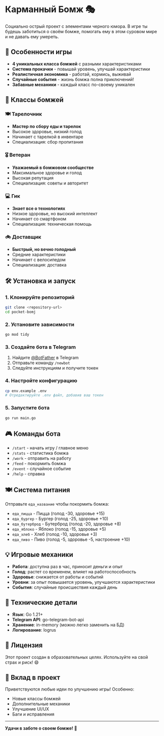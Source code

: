 # Карманный Бомж 🎭

Социально острый проект с элементами черного юмора. В игре ты будешь заботиться о своём бомже, помогать ему в этом суровом мире и не давать ему умереть.

## 🚀 Особенности игры

- **4 уникальных класса бомжей** с разными характеристиками
- **Система прокачки** - повышай уровень, улучшай характеристики
- **Реалистичная экономика** - работай, кормись, выживай
- **Случайные события** - жизнь бомжа полна приключений!
- **Забавные механики** - каждый класс по-своему уникален

## 🎯 Классы бомжей

### 🍽️ Тарелочник
- **Мастер по сбору еды и тарелок**
- Высокое здоровье, низкий голод
- Начинает с тарелкой в инвентаре
- Специализация: сбор пропитания

### 🎖️ Ветеран  
- **Уважаемый в бомжовом сообществе**
- Максимальное здоровье и голод
- Высокая репутация
- Специализация: советы и авторитет

### 💻 Гик
- **Знает все о технологиях**
- Низкое здоровье, но высокий интеллект
- Начинает со смартфоном
- Специализация: техническая помощь

### 🚲 Доставщик
- **Быстрый, но вечно голодный**
- Средние характеристики
- Начинает с велосипедом
- Специализация: доставка

## 🛠️ Установка и запуск

### 1. Клонируйте репозиторий
```bash
git clone <repository-url>
cd pocket-bomj
```

### 2. Установите зависимости
```bash
go mod tidy
```

### 3. Создайте бота в Telegram
1. Найдите [@BotFather](https://t.me/BotFather) в Telegram
2. Отправьте команду `/newbot`
3. Следуйте инструкциям и получите токен

### 4. Настройте конфигурацию
```bash
cp env.example .env
# Отредактируйте .env файл, добавив ваш токен
```

### 5. Запустите бота
```bash
go run main.go
```

## 🎮 Команды бота

- `/start` - начать игру / главное меню
- `/stats` - статистика бомжа
- `/work` - отправить на работу
- `/feed` - покормить бомжа
- `/event` - случайное событие
- `/help` - справка

## 🍽️ Система питания

Отправьте `еда_название` чтобы покормить бомжа:

- `еда_пицца` - Пицца (голод -30, здоровье +15)
- `еда_бургер` - Бургер (голод -25, здоровье +10)
- `еда_бутерброд` - Бутерброд (голод -20, здоровье +8)
- `еда_яблоко` - Яблоко (голод -15, здоровье +5)
- `еда_хлеб` - Хлеб (голод -10, здоровье +3)
- `еда_пиво` - Пиво (голод -5, здоровье -5, настроение +10)

## 💡 Игровые механики

- **Работа**: доступна раз в час, приносит деньги и опыт
- **Голод**: растет со временем, влияет на работоспособность
- **Здоровье**: снижается от работы и событий
- **Уровни**: за опыт повышается уровень, улучшаются характеристики
- **События**: случайные происшествия каждый день

## 🔧 Технические детали

- **Язык**: Go 1.21+
- **Telegram API**: go-telegram-bot-api
- **Хранение**: in-memory (можно легко заменить на БД)
- **Логирование**: logrus

## 📝 Лицензия

Этот проект создан в образовательных целях. Используйте на свой страх и риск! 😄

## 🤝 Вклад в проект

Приветствуются любые идеи по улучшению игры! Особенно:
- Новые классы бомжей
- Дополнительные механики
- Улучшение UI/UX
- Баги и исправления

---

**Удачи в заботе о своем бомже! 🚀**
